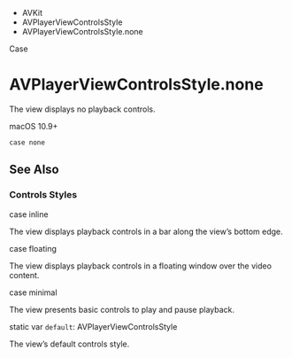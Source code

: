 

- AVKit
- AVPlayerViewControlsStyle
-  AVPlayerViewControlsStyle.none 

Case

# AVPlayerViewControlsStyle.none

The view displays no playback controls.

macOS 10.9+

``` source
case none
```

## See Also

### Controls Styles

case inline

The view displays playback controls in a bar along the view’s bottom edge.

case floating

The view displays playback controls in a floating window over the video content.

case minimal

The view presents basic controls to play and pause playback.

static var `default`: AVPlayerViewControlsStyle

The view’s default controls style.


